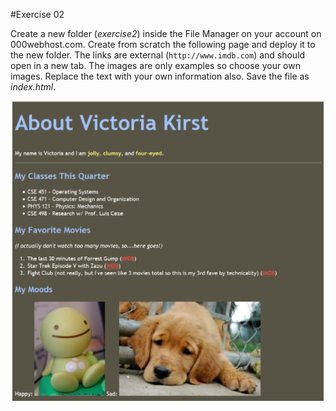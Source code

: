 #Exercise 02

Create a new folder (*exercise2*) inside the File Manager on your account on 000webhost.com. Create from scratch the following page and deploy it to the new folder.
The links are external (`http://www.imdb.com`) and should open in a new tab. The images are only examples so choose your own images. Replace the text with your own information also. Save the file as *index.html*.

![](./img/ex2.png)
